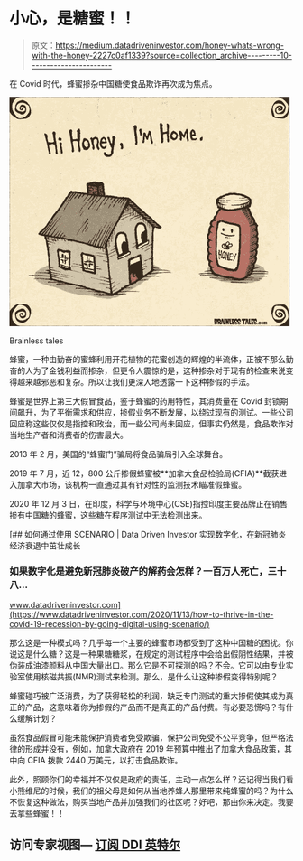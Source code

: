 # 小心，是糖蜜！！

> 原文：<https://medium.datadriveninvestor.com/honey-whats-wrong-with-the-honey-2227c0af1339?source=collection_archive---------10----------------------->

在 Covid 时代，蜂蜜掺杂中国糖使食品欺诈再次成为焦点。

![](img/e485057ac89e700a348ca0b8539ea9ea.png)

Brainless tales

蜂蜜，一种由勤奋的蜜蜂利用开花植物的花蜜创造的辉煌的半流体，正被不那么勤奋的人为了金钱利益而掺杂，但更令人震惊的是，这种掺杂对于现有的检查来说变得越来越邪恶和复杂。所以让我们更深入地透露一下这种掺假的手法。

蜂蜜是世界上第三大假冒食品，鉴于蜂蜜的药用特性，其消费量在 Covid 封锁期间飙升，为了平衡需求和供应，掺假业务不断发展，以绕过现有的测试。一些公司回应称这些仅仅是指控和政治，而一些公司尚未回应，但事实仍然是，食品欺诈对当地生产者和消费者的伤害最大。

2013 年 2 月，美国的“蜂蜜门”骗局将食品骗局引入全球舞台。

2019 年 7 月，近 12，800 公斤掺假蜂蜜被**加拿大食品检验局(CFIA)**截获进入加拿大市场，该机构一直通过其有针对性的监测技术瞄准假蜂蜜。

2020 年 12 月 3 日，在印度，科学与环境中心(CSE)指控印度主要品牌正在销售掺有中国糖的蜂蜜，这些糖在程序测试中无法检测出来。

[](https://www.datadriveninvestor.com/2020/11/13/how-to-thrive-in-the-covid-19-recession-by-going-digital-using-scenario/) [## 如何通过使用 SCENARIO | Data Driven Investor 实现数字化，在新冠肺炎经济衰退中茁壮成长

### 如果数字化是避免新冠肺炎破产的解药会怎样？一百万人死亡，三十八…

www.datadriveninvestor.com](https://www.datadriveninvestor.com/2020/11/13/how-to-thrive-in-the-covid-19-recession-by-going-digital-using-scenario/) 

那么这是一种模式吗？几乎每一个主要的蜂蜜市场都受到了这种中国糖的困扰。你说这是什么糖？这是一种果糖糖浆，在规定的测试程序中会给出假阴性结果，并被伪装成油漆颜料从中国大量出口。那么它是不可探测的吗？不会。它可以由专业实验室使用核磁共振(NMR)测试来检测。那么，是什么让这种掺假变得特别呢？

蜂蜜碰巧被广泛消费，为了获得轻松的利润，缺乏专门测试的重大掺假使其成为真正的产品，这意味着你为掺假的产品而不是真正的产品付费。有必要恐慌吗？有什么缓解计划？

虽然食品假冒可能未能保护消费者免受欺骗，保护公司免受不公平竞争，但严格法律的形成并没有，例如，加拿大政府在 2019 年预算中推出了加拿大食品政策，其中向 CFIA 拨款 2440 万美元，以打击食品欺诈。

此外，照顾你们的幸福并不仅仅是政府的责任，主动一点怎么样？还记得当我们看小熊维尼的时候，我们的祖父母是如何从当地养蜂人那里带来纯蜂蜜的吗？为什么不恢复这种做法，购买当地产品并加强我们的社区呢？好吧，那由你来决定。我要去拿些蜂蜜！！

## 访问专家视图— [订阅 DDI 英特尔](https://datadriveninvestor.com/ddi-intel)